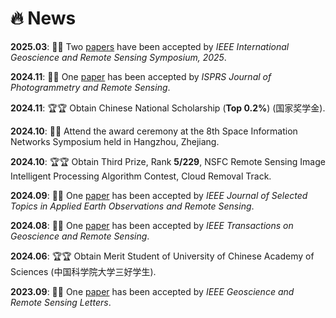 # 🔥 News

**2025.03**: 🎉🎉 Two [papers](https://yc-cui.github.io/#IGARSS-Super-AD) have been accepted by *IEEE International Geoscience and Remote Sensing Symposium, 2025*.


**2024.11**: 🎉🎉 One [paper](https://yc-cui.github.io/#ISPRS-PreMix) has been accepted by *ISPRS Journal of Photogrammetry and Remote Sensing*.


**2024.11**: 🏆🏆 Obtain Chinese National Scholarship (**Top 0.2%**) (国家奖学金).


**2024.10**: 📖📖 Attend the award ceremony at the 8th Space Information Networks Symposium held in Hangzhou, Zhejiang.


**2024.10**: 🏆🏆 Obtain Third Prize, Rank **5/229**, NSFC Remote Sensing Image Intelligent Processing Algorithm Contest, Cloud Removal Track.

**2024.09**: 🎉🎉 One [paper](https://yc-cui.github.io/#JSTARS-SDCS) has been accepted by *IEEE Journal of Selected Topics in Applied Earth Observations and Remote Sensing*.


**2024.08**: 🎉🎉 One [paper](https://yc-cui.github.io/#TGRS-PEMAE) has been accepted by *IEEE Transactions on Geoscience and Remote Sensing*.


**2024.06**: 🏆🏆 Obtain Merit Student of University of Chinese Academy of Sciences (中国科学院大学三好学生).


**2023.09**: 🎉🎉 One [paper](https://yc-cui.github.io/#GRSL-Extend-GAN) has been accepted by *IEEE Geoscience and Remote Sensing Letters*.

